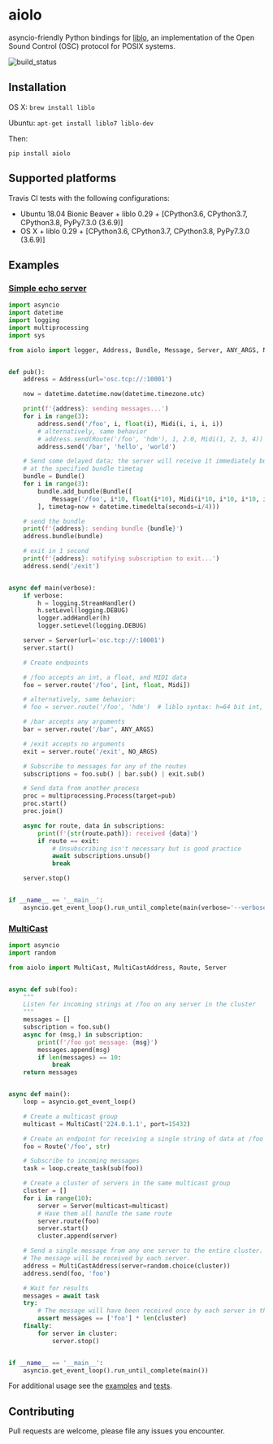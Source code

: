 # aiolo
asyncio-friendly Python bindings for [liblo](http://liblo.sourceforge.net/), an implementation of the Open Sound Control (OSC) protocol for POSIX systems.

![build_status](https://travis-ci.org/elijahr/aiolo.svg?branch=master)

## Installation

OS X: `brew install liblo`

Ubuntu: `apt-get install liblo7 liblo-dev`

Then:
```shell
pip install aiolo
```

## Supported platforms

Travis CI tests with the following configurations:
* Ubuntu 18.04 Bionic Beaver + liblo 0.29 + [CPython3.6, CPython3.7, CPython3.8, PyPy7.3.0 (3.6.9)]
* OS X + liblo 0.29 + [CPython3.6, CPython3.7, CPython3.8, PyPy7.3.0 (3.6.9)]

## Examples

### [Simple echo server](https://github.com/elijahr/aiolo/blob/master/examples/echo_server.py)
```python
import asyncio
import datetime
import logging
import multiprocessing
import sys

from aiolo import logger, Address, Bundle, Message, Server, ANY_ARGS, NO_ARGS, Midi


def pub():
    address = Address(url='osc.tcp://:10001')

    now = datetime.datetime.now(datetime.timezone.utc)

    print(f'{address}: sending messages...')
    for i in range(3):
        address.send('/foo', i, float(i), Midi(i, i, i, i))
        # alternatively, same behavior
        # address.send(Route('/foo', 'hdm'), 1, 2.0, Midi(1, 2, 3, 4))
        address.send('/bar', 'hello', 'world')

    # Send some delayed data; the server will receive it immediately but enqueue it for processing
    # at the specified bundle timetag
    bundle = Bundle()
    for i in range(3):
        bundle.add_bundle(Bundle([
            Message('/foo', i*10, float(i*10), Midi(i*10, i*10, i*10, i*10)),
        ], timetag=now + datetime.timedelta(seconds=i/4)))

    # send the bundle
    print(f'{address}: sending bundle {bundle}')
    address.bundle(bundle)

    # exit in 1 second
    print(f'{address}: notifying subscription to exit...')
    address.send('/exit')


async def main(verbose):
    if verbose:
        h = logging.StreamHandler()
        h.setLevel(logging.DEBUG)
        logger.addHandler(h)
        logger.setLevel(logging.DEBUG)

    server = Server(url='osc.tcp://:10001')
    server.start()

    # Create endpoints

    # /foo accepts an int, a float, and MIDI data
    foo = server.route('/foo', [int, float, Midi])

    # alternatively, same behavior:
    # foo = server.route('/foo', 'hdm')  # liblo syntax: h=64 bit int, d=double precision float, m=MIDI

    # /bar accepts any arguments
    bar = server.route('/bar', ANY_ARGS)

    # /exit accepts no arguments
    exit = server.route('/exit', NO_ARGS)

    # Subscribe to messages for any of the routes
    subscriptions = foo.sub() | bar.sub() | exit.sub()

    # Send data from another process
    proc = multiprocessing.Process(target=pub)
    proc.start()
    proc.join()

    async for route, data in subscriptions:
        print(f'{str(route.path)}: received {data}')
        if route == exit:
            # Unsubscribing isn't necessary but is good practice
            await subscriptions.unsub()
            break

    server.stop()


if __name__ == '__main__':
    asyncio.get_event_loop().run_until_complete(main(verbose='--verbose' in sys.argv))

```


### [MultiCast](https://github.com/elijahr/aiolo/blob/master/examples/multicast.py)
```python
import asyncio
import random

from aiolo import MultiCast, MultiCastAddress, Route, Server


async def sub(foo):
    """
    Listen for incoming strings at /foo on any server in the cluster
    """
    messages = []
    subscription = foo.sub()
    async for (msg,) in subscription:
        print(f'/foo got message: {msg}')
        messages.append(msg)
        if len(messages) == 10:
            break
    return messages


async def main():
    loop = asyncio.get_event_loop()

    # Create a multicast group
    multicast = MultiCast('224.0.1.1', port=15432)

    # Create an endpoint for receiving a single string of data at /foo
    foo = Route('/foo', str)

    # Subscribe to incoming messages
    task = loop.create_task(sub(foo))

    # Create a cluster of servers in the same multicast group
    cluster = []
    for i in range(10):
        server = Server(multicast=multicast)
        # Have them all handle the same route
        server.route(foo)
        server.start()
        cluster.append(server)

    # Send a single message from any one server to the entire cluster.
    # The message will be received by each server.
    address = MultiCastAddress(server=random.choice(cluster))
    address.send(foo, 'foo')

    # Wait for results
    messages = await task
    try:
        # The message will have been received once by each server in the cluster
        assert messages == ['foo'] * len(cluster)
    finally:
        for server in cluster:
            server.stop()


if __name__ == '__main__':
    asyncio.get_event_loop().run_until_complete(main())

```

For additional usage see the [examples](https://github.com/elijahr/aiolo/blob/master/examples) and [tests](https://github.com/elijahr/aiolo/blob/master/test.py).

## Contributing

Pull requests are welcome, please file any issues you encounter.